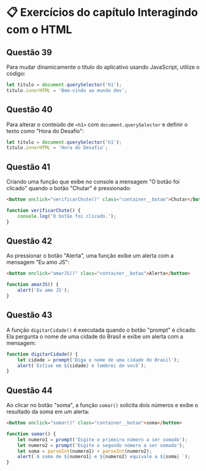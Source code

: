 # 📋 Exercícios do capítulo Interagindo com o HTML

## Questão 39

Para mudar dinamicamente o título do aplicativo usando JavaScript, utilize o código:

```javascript
let titulo = document.querySelector('h1');
titulo.innerHTML = 'Bem-vindo ao mundo dev';
```

## Questão 40

Para alterar o conteúdo de `<h1>` com `document.querySelector` e definir o texto como "Hora do Desafio":

```javascript
let titulo = document.querySelector('h1');
titulo.innerHTML = 'Hora do Desafio';
```

## Questão 41

Criando uma função que exibe no console a mensagem "O botão foi clicado" quando o botão "Chutar" é pressionado:

```html
<button onclick="verificarChute()" class="container__botao">Chutar</button>
```

```javascript
function verificarChute() {
    console.log('O botão foi clicado.');
}
```

## Questão 42

Ao pressionar o botão "Alerta", uma função exibe um alerta com a mensagem "Eu amo JS":

```html
<button onclick="amarJS()" class="container__botao">Alerta</button>
```

```javascript
function amarJS() {
    alert('Eu amo JS');
}
```

## Questão 43

A função `digitarCidade()` é executada quando o botão "prompt" é clicado. Ela pergunta o nome de uma cidade do Brasil e exibe um alerta com a mensagem:

```javascript
function digitarCidade() {
    let cidade = prompt('Diga o nome de uma cidade do Brasil');
    alert(`Estive em ${cidade} e lembrei de você`);
}
```

## Questão 44

Ao clicar no botão "soma", a função `somar()` solicita dois números e exibe o resultado da soma em um alerta:

```html
<button onclick="somar()" class="container__botao">soma</button>
```

```javascript
function somar() {
    let numero1 = prompt('Digite o primeiro número a ser somado');
    let numero2 = prompt('Digite o segundo número a ser somado');
    let soma = parseInt(numero1) + parseInt(numero2);
    alert(`A soma de ${numero1} e ${numero2} equivale a ${soma} `);
}
